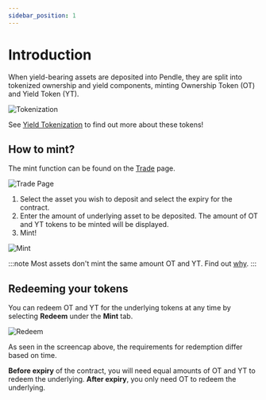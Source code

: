 ```yaml
---
sidebar_position: 1
---
```


# Introduction

When yield-bearing assets are deposited into Pendle, they are split into tokenized ownership and yield components, minting Ownership Token (OT) and Yield Token (YT). 

![Tokenization](/img/using-the-app/basic-functions-1.png)

See [Yield Tokenization](yield-tokenization.md) to find out more about these tokens!

## How to mint?

The mint function can be found on the [Trade](https://app.pendle.finance/trade/) page.

![Trade Page](/img/using-the-app/mint-guide-1.png)

1. Select the asset you wish to deposit and select the expiry for the contract.
2. Enter the amount of underlying asset to be deposited. The amount of OT and YT tokens to be minted will be displayed.
3. Mint!

![Mint](/img/using-the-app/mint-guide-2.png)

:::note
Most assets don't mint the same amount OT and YT. Find out [why](yield-tokenization.md).
:::

## Redeeming your tokens

You can redeem OT and YT for the underlying tokens at any time by selecting **Redeem** under the **Mint** tab.

![Redeem](/img/using-the-app/mint-guide-3.png)

As seen in the screencap above, the requirements for redemption differ based on time.

**Before expiry** of the contract, you will need equal amounts of OT and YT to redeem the underlying. **After expiry**, you only need OT to redeem the underlying.
